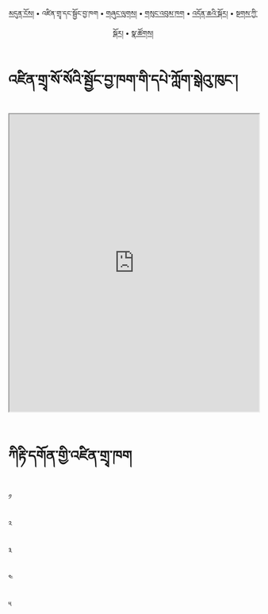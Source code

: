 <p align="center">
  <a href="https://bdrc-reader.github.io/kirti/">མདུན་ངོས།</a> • <span>འཛིན་གྲྭ་དང་སྦྱོང་བྱ་ཁག</span> • <a href="https://bdrc-reader.github.io/kirti/shunglug">གཞུང་ལུགས།</a>  • <a href="https://bdrc-reader.github.io/kirti/sungbum">གསུང་འབུམ་ཁག</a> • <a href="https://bdrc-reader.github.io/kirti/doncha">འདོན་ཆའི་སྐོར།</a> • <a href="https://bdrc-reader.github.io/kirti/tantra">སྔགས་ཀྱི་སྐོར།</a> •  <a href="https://bdrc-reader.github.io/kirti/natsok">སྣ་ཚོགས།</a></p>

# འཛིན་གྲྭ་སོ་སོའི་སྦྱོང་བྱ་ཁག་གི་དཔེ་ཀློག་སྒེའུ་ཁུང་།


<iframe src="https://library.bdrc.io/scripts/embed-iframe.html?work=bdr:W1ERI0022001&origin=website.com" width="100%" height="600"></iframe>

<br>
<br>

# ཀིརྟི་དགོན་གྱི་འཛིན་གྲྭ་ཁག

༡

༢

༣

༤

༥
